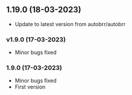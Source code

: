 
## 1.19.0 (18-03-2023)
- Update to latest version from autobrr/autobrr
### v1.9.0 (17-03-2023)
- Minor bugs fixed
### 1.9.0 (17-03-2023)
- Minor bugs fixed
- First version
